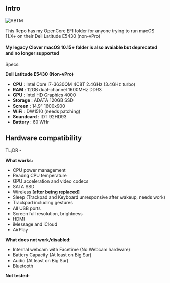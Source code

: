 Intro
---
![ABTM](https://i.ibb.co/3dW0vzJ/Screen-Shot-2021-05-13-at-10-23-50-PM.png)

This Repo has my OpenCore EFI folder for anyone trying to run macOS 11.X+ on their Dell Latitude E5430 (non-vPro)
#### My legacy Clover macOS 10.15+ folder is also avaiable but deprecated and no longer supported
Specs:

__**Dell Latitude E5430 (Non-vPro)**__
- **CPU** : Intel Core i7-3630QM 4C8T 2.4GHz (3.4GHz turbo)
- **RAM** : 12GB dual-channel 1600MHz DDR3
- **GPU** : Intel HD Graphics 4000
- **Storage** : ADATA 120GB SSD
- **Screen** : 14.9" 1600x900
- **WiFi** : DW1510 (needs patching)
- **Soundcard** : IDT 92HD93
- **Battery** : 60 WHr

Hardware compatibility
---

TL;DR - 

**What works:**

- CPU power management
- Readng CPU temperature
- GPU acceleration and video codecs
- SATA SSD
- Wireless **[after being replaced]**
- Sleep (Trackpad and Keyboard unresponsive after wakeup, needs work)
- Trackpad including gestures
- All USB ports
- Screen full resolution, brightness
- HDMI
- iMessage and iCloud
- AirPlay

**What does not work/disabled:**
- Internal webcam with Facetime (No Webcam hardware)
- Battery Capacity (At least on Big Sur)
- Audio (At least on Big Sur)
- Bluetooth

**Not tested:**
